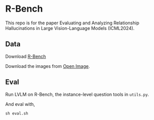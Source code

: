 # R-Bench
This repo is for the paper Evaluating and Analyzing Relationship Hallucinations in Large Vision-Language Models (ICML2024).

## Data
Download [R-Bench](https://drive.google.com/file/d/1MIFFhFWIMbk44yQGAxvd_0dM1dAnYEmu/view?usp=sharing)

Download the images from [Open Image](https://storage.googleapis.com/openimages/web/download_v7.html).

## Eval
Run LVLM on R-Bench, the instance-level question tools in ```utils.py```.

And eval with,
```
sh eval.sh
```

